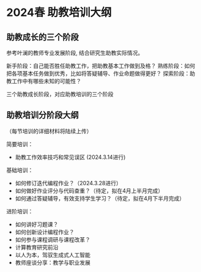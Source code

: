 # 2024春 助教培训大纲

## 助教成长的三个阶段

参考叶澜的教师专业发展阶段, 结合研究生助教实际情况。

新手阶段：自己能否胜任助教工作，把助教基本工作做到及格？
熟练阶段：如何把各项基本任务做到优秀，比如将答疑辅导、作业命题做得更好？
探索阶段：助教工作中有哪些未知的可能性？

三个助教成长阶段，对应助教培训的三个阶段

## 助教培训分阶段大纲

（每节培训的详细材料将陆续上传）

简要培训：

- 助教工作效率技巧和常见误区 (2024.3.14进行)

基础培训：

- 如何修订迭代编程作业？（2024.3.28进行）
- 如何做好作业评分与代码查重？（待定，拟在4月上半月完成）
- 如何通过答疑辅导，有效支持学生学习？（待定，拟在4月下半月完成）

进阶培训：

- 如何讲好习题课？
- 如何创新设计编程作业？
- 如何参与课程调研与课程改革？
- 计算教育研究前沿
- 以人为本，驾驭生成式人工智能
- 教师座谈分享：教学与职业发展